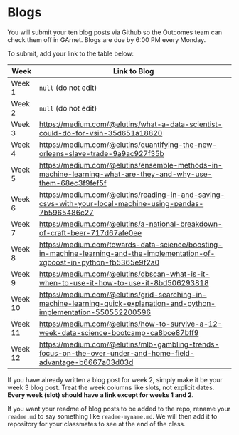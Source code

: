 # Blogs

You will submit your ten blog posts via Github so the Outcomes team can check them off in GArnet. Blogs are due by 6:00 PM every Monday.

To submit, add your link to the table below:

| Week          | Link to Blog 				 	|
| ------------- | ------------------------------|
| Week 1        | `null` (do not edit)			|
| Week 2        | `null` (do not edit)			|
| Week 3        | https://medium.com/@elutins/what-a-data-scientist-could-do-for-vsin-35d651a18820 |
| Week 4        | https://medium.com/@elutins/quantifying-the-new-orleans-slave-trade-9a9ac927f35b |
| Week 5        | https://medium.com/@elutins/ensemble-methods-in-machine-learning-what-are-they-and-why-use-them-68ec3f9fef5f |
| Week 6        | https://medium.com/@elutins/reading-in-and-saving-csvs-with-your-local-machine-using-pandas-7b5965486c27 |
| Week 7        | https://medium.com/@elutins/a-national-breakdown-of-craft-beer-717d67afe0ee |
| Week 8        | https://medium.com/towards-data-science/boosting-in-machine-learning-and-the-implementation-of-xgboost-in-python-fb5365e9f2a0 |
| Week 9        | https://medium.com/@elutins/dbscan-what-is-it-when-to-use-it-how-to-use-it-8bd506293818 |
| Week 10       | https://medium.com/@elutins/grid-searching-in-machine-learning-quick-explanation-and-python-implementation-550552200596 |
| Week 11       | https://medium.com/@elutins/how-to-survive-a-12-week-data-science-bootcamp-ca8bce87bff9|
| Week 12       | https://medium.com/@elutins/mlb-gambling-trends-focus-on-the-over-under-and-home-field-advantage-b6667a03d03d					|

If you have already written a blog post for week 2, simply make it be your week 3 blog post. Treat the week columns like slots, not explicit dates. **Every week (slot) should have a link except for weeks 1 and 2.**

If you want your readme of blog posts to be added to the repo, rename your `readme.md` to say something like `readme-myname.md`. We will then add it to repository for your classmates to see at the end of the class.
